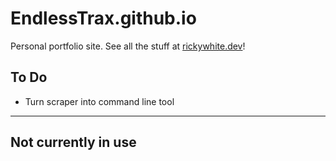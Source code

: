 # EndlessTrax.github.io 

Personal portfolio site. See all the stuff at [rickywhite.dev](https://rickywhite.dev/)!

## To Do
- Turn scraper into command line tool

--- 

## Not currently in use
